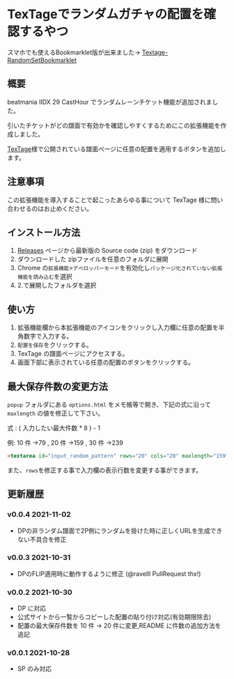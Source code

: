 # TexTageでランダムガチャの配置を確認するやつ

スマホでも使えるBookmarklet版が出来ました→ [Textage-RandomSetBookmarklet](https://fusisan.github.io/TexTage-RandomSetBookmarklet/)

## 概要

beatmania IIDX 29 CastHour でランダムレーンチケット機能が追加されました。

引いたチケットがどの譜面で有効かを確認しやすくするためにこの拡張機能を作成しました。

[TexTage](https://textage.cc/)様で公開されている譜面ページに任意の配置を適用するボタンを追加します。

## 注意事項

この拡張機能を導入することで起こったあらゆる事について TexTage 様に問い合わせるのはお止めください。

## インストール方法

1. [Releases](https://github.com/fusisan/Textage-RandomSetExtention/releases) ページから最新版の Source code (zip) をダウンロード
2. ダウンロードした zipファイルを任意のフォルダに展開
3. Chrome の`拡張機能`>`デベロッパーモード`を有効化し`パッケージ化されていない拡張機能を読み込む`を選択
4. 2.で展開したフォルダを選択

## 使い方

1. 拡張機能欄から本拡張機能のアイコンをクリックし入力欄に任意の配置を半角数字で入力する。
2. `配置を保存`をクリックする。
3. TexTage の譜面ページにアクセスする。
4. 画面下部に表示されている任意の配置のボタンをクリックする。

## 最大保存件数の変更方法

`popup` フォルダにある `options.html` をメモ帳等で開き、下記の式に沿って `maxlength` の値を修正して下さい。

式 : ( 入力したい最大件数 \* 8 ) - 1

例: 10 件 →79 , 20 件 →159 , 30 件 →239

```html
<textarea id="input_random_pattern" rows="20" cols="20" maxlength="159" wrap="OFF"></textarea>
```



また、`rows`を修正する事で入力欄の表示行数を変更する事ができます。

## 更新履歴

### v0.0.4 2021-11-02
- DPの非ランダム譜面で2P側にランダムを掛けた時に正しくURLを生成できない不具合を修正
### v0.0.3 2021-10-31
- DPのFLIP適用時に動作するように修正 (@ravelll PullRequest thx!)

### v0.0.2 2021-10-30

- DP に対応
- 公式サイトから一覧からコピーした配置の貼り付け対応(有効期限除去)
- 配置の最大保存件数を 10 件 → 20 件に変更,README に件数の追加方法を追記

### v0.0.1 2021-10-28

- SP のみ対応
